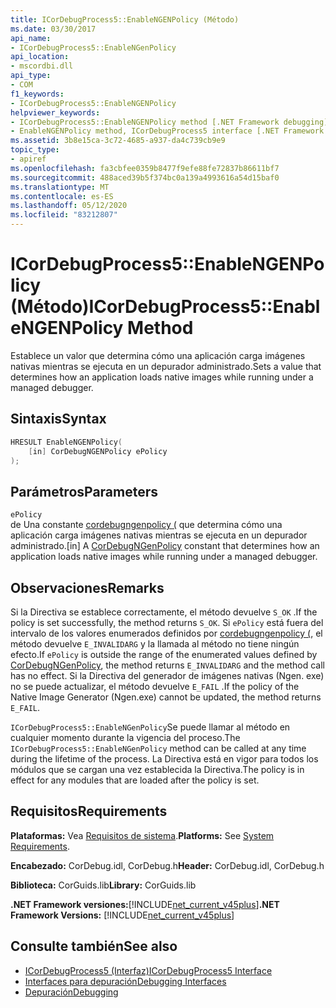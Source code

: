 ```yaml
---
title: ICorDebugProcess5::EnableNGENPolicy (Método)
ms.date: 03/30/2017
api_name:
- ICorDebugProcess5::EnableNGenPolicy
api_location:
- mscordbi.dll
api_type:
- COM
f1_keywords:
- ICorDebugProcess5::EnableNGENPolicy
helpviewer_keywords:
- ICorDebugProcess5::EnableNGENPolicy method [.NET Framework debugging]
- EnableNGENPolicy method, ICorDebugProcess5 interface [.NET Framework debugging]
ms.assetid: 3b8e15ca-3c72-4685-a937-da4c739cb9e9
topic_type:
- apiref
ms.openlocfilehash: fa3cbfee0359b8477f9efe88fe72837b86611bf7
ms.sourcegitcommit: 488aced39b5f374bc0a139a4993616a54d15baf0
ms.translationtype: MT
ms.contentlocale: es-ES
ms.lasthandoff: 05/12/2020
ms.locfileid: "83212807"
---
```

# <a name="icordebugprocess5enablengenpolicy-method"></a><span data-ttu-id="dcf69-102">ICorDebugProcess5::EnableNGENPolicy (Método)</span><span class="sxs-lookup"><span data-stu-id="dcf69-102">ICorDebugProcess5::EnableNGENPolicy Method</span></span>
<span data-ttu-id="dcf69-103">Establece un valor que determina cómo una aplicación carga imágenes nativas mientras se ejecuta en un depurador administrado.</span><span class="sxs-lookup"><span data-stu-id="dcf69-103">Sets a value that determines how an application loads native images while running under a managed debugger.</span></span>  
  
## <a name="syntax"></a><span data-ttu-id="dcf69-104">Sintaxis</span><span class="sxs-lookup"><span data-stu-id="dcf69-104">Syntax</span></span>  
  
```cpp  
HRESULT EnableNGENPolicy(  
    [in] CorDebugNGENPolicy ePolicy  
);  
```  
  
## <a name="parameters"></a><span data-ttu-id="dcf69-105">Parámetros</span><span class="sxs-lookup"><span data-stu-id="dcf69-105">Parameters</span></span>  
 `ePolicy`  
 <span data-ttu-id="dcf69-106">de Una constante [cordebugngenpolicy (](cordebugngenpolicy-enumeration.md) que determina cómo una aplicación carga imágenes nativas mientras se ejecuta en un depurador administrado.</span><span class="sxs-lookup"><span data-stu-id="dcf69-106">[in] A [CorDebugNGenPolicy](cordebugngenpolicy-enumeration.md) constant that determines how an application loads native images while running under a managed debugger.</span></span>  
  
## <a name="remarks"></a><span data-ttu-id="dcf69-107">Observaciones</span><span class="sxs-lookup"><span data-stu-id="dcf69-107">Remarks</span></span>  
 <span data-ttu-id="dcf69-108">Si la Directiva se establece correctamente, el método devuelve `S_OK` .</span><span class="sxs-lookup"><span data-stu-id="dcf69-108">If the policy is set successfully, the method returns `S_OK`.</span></span> <span data-ttu-id="dcf69-109">Si `ePolicy` está fuera del intervalo de los valores enumerados definidos por [cordebugngenpolicy (](cordebugngenpolicy-enumeration.md), el método devuelve `E_INVALIDARG` y la llamada al método no tiene ningún efecto.</span><span class="sxs-lookup"><span data-stu-id="dcf69-109">If `ePolicy` is outside the range of the enumerated values defined by [CorDebugNGenPolicy](cordebugngenpolicy-enumeration.md), the method returns `E_INVALIDARG` and the method call has no effect.</span></span> <span data-ttu-id="dcf69-110">Si la Directiva del generador de imágenes nativas (Ngen. exe) no se puede actualizar, el método devuelve `E_FAIL` .</span><span class="sxs-lookup"><span data-stu-id="dcf69-110">If the policy of the Native Image Generator (Ngen.exe) cannot be updated, the method returns `E_FAIL`.</span></span>  
  
 <span data-ttu-id="dcf69-111">`ICorDebugProcess5::EnableNGenPolicy`Se puede llamar al método en cualquier momento durante la vigencia del proceso.</span><span class="sxs-lookup"><span data-stu-id="dcf69-111">The `ICorDebugProcess5::EnableNGenPolicy` method can be called at any time during the lifetime of the process.</span></span> <span data-ttu-id="dcf69-112">La Directiva está en vigor para todos los módulos que se cargan una vez establecida la Directiva.</span><span class="sxs-lookup"><span data-stu-id="dcf69-112">The policy is in effect for any modules that are loaded after the policy is set.</span></span>  
  
## <a name="requirements"></a><span data-ttu-id="dcf69-113">Requisitos</span><span class="sxs-lookup"><span data-stu-id="dcf69-113">Requirements</span></span>  
 <span data-ttu-id="dcf69-114">**Plataformas:** Vea [Requisitos de sistema](../../get-started/system-requirements.md).</span><span class="sxs-lookup"><span data-stu-id="dcf69-114">**Platforms:** See [System Requirements](../../get-started/system-requirements.md).</span></span>  
  
 <span data-ttu-id="dcf69-115">**Encabezado:** CorDebug.idl, CorDebug.h</span><span class="sxs-lookup"><span data-stu-id="dcf69-115">**Header:** CorDebug.idl, CorDebug.h</span></span>  
  
 <span data-ttu-id="dcf69-116">**Biblioteca:** CorGuids.lib</span><span class="sxs-lookup"><span data-stu-id="dcf69-116">**Library:** CorGuids.lib</span></span>  
  
 <span data-ttu-id="dcf69-117">**.NET Framework versiones:**[!INCLUDE[net_current_v45plus](../../../../includes/net-current-v45plus-md.md)]</span><span class="sxs-lookup"><span data-stu-id="dcf69-117">**.NET Framework Versions:** [!INCLUDE[net_current_v45plus](../../../../includes/net-current-v45plus-md.md)]</span></span>  
  
## <a name="see-also"></a><span data-ttu-id="dcf69-118">Consulte también</span><span class="sxs-lookup"><span data-stu-id="dcf69-118">See also</span></span>

- [<span data-ttu-id="dcf69-119">ICorDebugProcess5 (Interfaz)</span><span class="sxs-lookup"><span data-stu-id="dcf69-119">ICorDebugProcess5 Interface</span></span>](icordebugprocess5-interface.md)
- [<span data-ttu-id="dcf69-120">Interfaces para depuración</span><span class="sxs-lookup"><span data-stu-id="dcf69-120">Debugging Interfaces</span></span>](debugging-interfaces.md)
- [<span data-ttu-id="dcf69-121">Depuración</span><span class="sxs-lookup"><span data-stu-id="dcf69-121">Debugging</span></span>](index.md)
